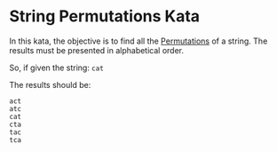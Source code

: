 # String Permutations Kata

In this kata, the objective is to find all the [Permutations](http://en.wikipedia.org/wiki/Permutation) of a string.
The results must be presented in alphabetical order.

So, if given the string: `cat`

The results should be:

```
act
atc
cat
cta
tac
tca
```
